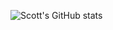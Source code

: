 ![Scott's GitHub stats](https://github-readme-stats.vercel.app/api?username=scott-dang&show_icons=true&theme=transparent&hide=stars,contribs)
